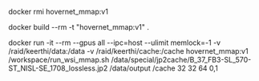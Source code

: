 
docker rmi hovernet_mmap:v1
		
docker build --rm -t "hovernet_mmap:v1" .

docker run -it --rm --gpus all --ipc=host --ulimit memlock=-1 -v /raid/keerthi/data:/data -v /raid/keerthi/cache:/cache hovernet_mmap:v1 /workspace/run_wsi_mmap.sh /data/special/jp2cache/B_37_FB3-SL_570-ST_NISL-SE_1708_lossless.jp2 /data/output /cache 32 32 64 0,1